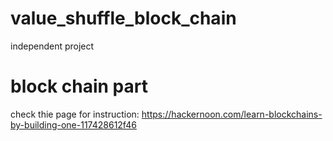# value_shuffle_block_chain
independent project 

# block chain part
check thie page for instruction: https://hackernoon.com/learn-blockchains-by-building-one-117428612f46
